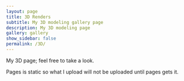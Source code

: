 ```yaml
---
layout: page
title: 3D Renders
subtitle: My 3D modeling gallery page
description: My 3D modeling page 
gallery: gallery
show_sidebar: false
permalink: /3D/
---
```


My 3D page; feel free to take a look.

Pages is static so what I upload will not be uploaded until pages gets it.
